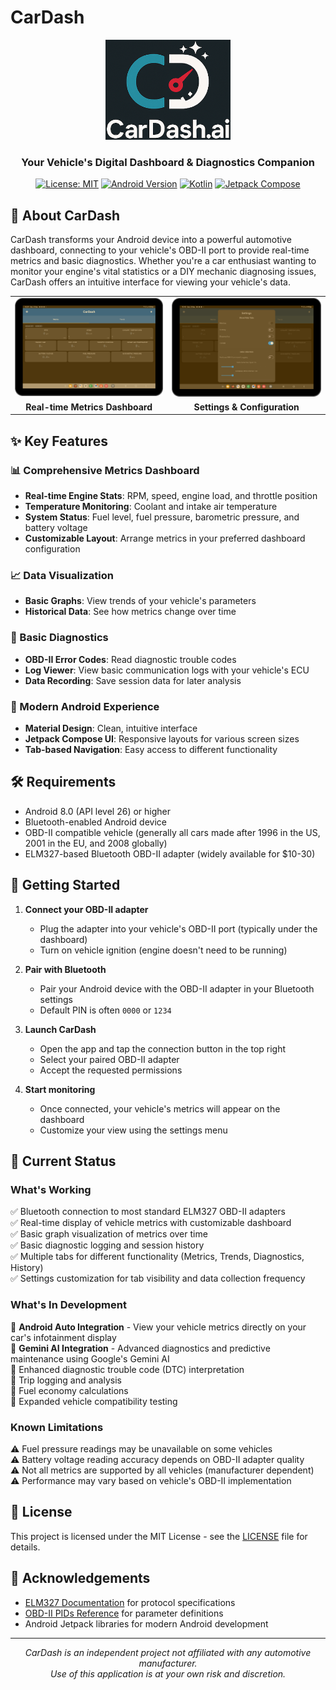 # CarDash

<div align="center">
  <img src="logo.png" alt="CarDash Logo" width="200"/>
  <br>
  <h3>Your Vehicle's Digital Dashboard & Diagnostics Companion</h3>
  
  [![License: MIT](https://img.shields.io/badge/License-MIT-blue.svg)](LICENSE)
  [![Android Version](https://img.shields.io/badge/Android-8.0%2B-green)](https://www.android.com/)
  [![Kotlin](https://img.shields.io/badge/Kotlin-1.8-orange)](https://kotlinlang.org/)
  [![Jetpack Compose](https://img.shields.io/badge/Jetpack%20Compose-Latest-purple)](https://developer.android.com/jetpack/compose)
  
</div>

## 🚗 About CarDash

CarDash transforms your Android device into a powerful automotive dashboard, connecting to your vehicle's OBD-II port to provide real-time metrics and basic diagnostics. Whether you're a car enthusiast wanting to monitor your engine's vital statistics or a DIY mechanic diagnosing issues, CarDash offers an intuitive interface for viewing your vehicle's data.

<div align="center">
  <table>
    <tr>
      <td><img src="mockup_dashboard.png" width="250" alt="Dashboard View"/></td>
      <td><img src="settings.png" width="250" alt="Settings Screen"/></td>
    </tr>
    <tr>
      <td align="center"><b>Real-time Metrics Dashboard</b></td>
      <td align="center"><b>Settings & Configuration</b></td>
    </tr>
  </table>
</div>

## ✨ Key Features

### 📊 Comprehensive Metrics Dashboard
* **Real-time Engine Stats**: RPM, speed, engine load, and throttle position
* **Temperature Monitoring**: Coolant and intake air temperature
* **System Status**: Fuel level, fuel pressure, barometric pressure, and battery voltage
* **Customizable Layout**: Arrange metrics in your preferred dashboard configuration

### 📈 Data Visualization
* **Basic Graphs**: View trends of your vehicle's parameters
* **Historical Data**: See how metrics change over time

### 🔧 Basic Diagnostics
* **OBD-II Error Codes**: Read diagnostic trouble codes
* **Log Viewer**: View basic communication logs with your vehicle's ECU
* **Data Recording**: Save session data for later analysis

### 📱 Modern Android Experience
* **Material Design**: Clean, intuitive interface
* **Jetpack Compose UI**: Responsive layouts for various screen sizes
* **Tab-based Navigation**: Easy access to different functionality

## 🛠️ Requirements

* Android 8.0 (API level 26) or higher
* Bluetooth-enabled Android device
* OBD-II compatible vehicle (generally all cars made after 1996 in the US, 2001 in the EU, and 2008 globally)
* ELM327-based Bluetooth OBD-II adapter (widely available for $10-30)

## 🚀 Getting Started

1. **Connect your OBD-II adapter**
   * Plug the adapter into your vehicle's OBD-II port (typically under the dashboard)
   * Turn on vehicle ignition (engine doesn't need to be running)

2. **Pair with Bluetooth**
   * Pair your Android device with the OBD-II adapter in your Bluetooth settings
   * Default PIN is often `0000` or `1234`

3. **Launch CarDash**
   * Open the app and tap the connection button in the top right
   * Select your paired OBD-II adapter
   * Accept the requested permissions

4. **Start monitoring**
   * Once connected, your vehicle's metrics will appear on the dashboard
   * Customize your view using the settings menu

## 🔄 Current Status

### What's Working
✅ Bluetooth connection to most standard ELM327 OBD-II adapters  
✅ Real-time display of vehicle metrics with customizable dashboard  
✅ Basic graph visualization of metrics over time  
✅ Basic diagnostic logging and session history  
✅ Multiple tabs for different functionality (Metrics, Trends, Diagnostics, History)  
✅ Settings customization for tab visibility and data collection frequency  

### What's In Development
🔄 **Android Auto Integration** - View your vehicle metrics directly on your car's infotainment display  
🔄 **Gemini AI Integration** - Advanced diagnostics and predictive maintenance using Google's Gemini AI  
🔄 Enhanced diagnostic trouble code (DTC) interpretation  
🔄 Trip logging and analysis  
🔄 Fuel economy calculations  
🔄 Expanded vehicle compatibility testing  

### Known Limitations
⚠️ Fuel pressure readings may be unavailable on some vehicles  
⚠️ Battery voltage reading accuracy depends on OBD-II adapter quality  
⚠️ Not all metrics are supported by all vehicles (manufacturer dependent)  
⚠️ Performance may vary based on vehicle's OBD-II implementation  

## 📄 License

This project is licensed under the MIT License - see the [LICENSE](LICENSE) file for details.

## 🙏 Acknowledgements

* [ELM327 Documentation](https://www.elmelectronics.com/products/ecutool/obdic/) for protocol specifications
* [OBD-II PIDs Reference](https://en.wikipedia.org/wiki/OBD-II_PIDs) for parameter definitions
* Android Jetpack libraries for modern Android development

---

<div align="center">
  <i>CarDash is an independent project not affiliated with any automotive manufacturer.</i><br>
  <i>Use of this application is at your own risk and discretion.</i>
</div>
